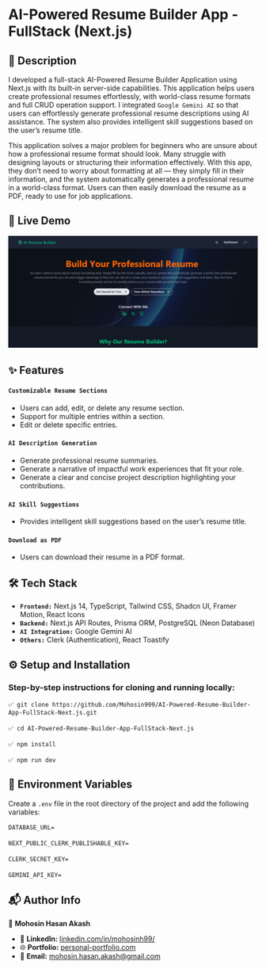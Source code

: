 # AI-Powered Resume Builder App - FullStack (Next.js)

## 📝 Description

I developed a full-stack AI-Powered Resume Builder Application using Next.js with its built-in server-side capabilities. This application helps users create professional resumes effortlessly, with world-class resume formats and full CRUD operation support. I integrated `Google Gemini AI` so that users can effortlessly generate professional resume descriptions using AI assistance. The system also provides intelligent skill suggestions based on the user’s resume title.

This application solves a major problem for beginners who are unsure about how a professional resume format should look. Many struggle with designing layouts or structuring their information effectively. With this app, they don’t need to worry about formatting at all — they simply fill in their information, and the system automatically generates a professional resume in a world-class format. Users can then easily download the resume as a PDF, ready to use for job applications.

## 🚀 Live Demo

[![Project Screenshot](./public/img/ai-resume.png)](https://full-stack-ai-resume-builder-app-ne-one.vercel.app/)

## ✨ Features

#### `Customizable Resume Sections`

- Users can add, edit, or delete any resume section.
- Support for multiple entries within a section.
- Edit or delete specific entries.

#### `AI Description Generation`

- Generate professional resume summaries.
- Generate a narrative of impactful work experiences that fit your role.
- Generate a clear and concise project description highlighting your contributions.

#### `AI Skill Suggestions`

- Provides intelligent skill suggestions based on the user’s resume title.

#### `Download as PDF`

- Users can download their resume in a PDF format.

## 🛠️ Tech Stack

- **`Frontend:`** Next.js 14, TypeScript, Tailwind CSS, Shadcn UI, Framer Motion, React Icons
- **`Backend:`** Next.js API Routes, Prisma ORM, PostgreSQL (Neon Database)
- **`AI Integration:`** Google Gemini AI
- **`Others:`** Clerk (Authentication), React Toastify

## ⚙️ Setup and Installation

### Step-by-step instructions for cloning and running locally:

```
✅ git clone https://github.com/Mohosin999/AI-Powered-Resume-Builder-App-FullStack-Next.js.git

✅ cd AI-Powered-Resume-Builder-App-FullStack-Next.js

✅ npm install

✅ npm run dev
```

## 🔑 Environment Variables

Create a `.env` file in the root directory of the project and add the following variables:

```
DATABASE_URL=

NEXT_PUBLIC_CLERK_PUBLISHABLE_KEY=

CLERK_SECRET_KEY=

GEMINI_API_KEY=
```

## 📬 Author Info

👤 **Mohosin Hasan Akash**

- 💼 **LinkedIn:** [linkedin.com/in/mohosinh99/](https://www.linkedin.com/in/mohosinh99/)
- 🌐 **Portfolio:** [personal-portfolio.com](https://personal-portfolio-website-brown-nine.vercel.app/)
- 📧 **Email:** mohosin.hasan.akash@gmail.com
